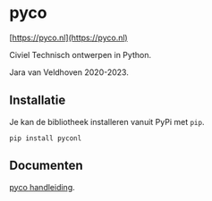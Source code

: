 # pyco

[https://pyco.nl](https://pyco.nl)

Civiel Technisch ontwerpen in Python.

Jara van Veldhoven 2020-2023.

## Installatie

Je kan de bibliotheek installeren vanuit PyPi met `pip`.

    pip install pyconl

## Documenten

[pyco handleiding](https://github.com/ornor/pyco/blob/master/docs/api/pyco_handleiding.md).
